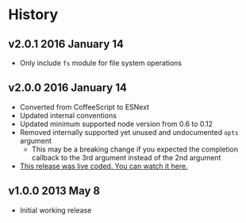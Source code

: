 # History

## v2.0.1 2016 January 14
- Only include `fs` module for file system operations

## v2.0.0 2016 January 14
- Converted from CoffeeScript to ESNext
- Updated internal conventions
- Updated minimum supported node version from 0.6 to 0.12
- Removed internally supported yet unused and undocumented `opts` argument
	- This may be a breaking change if you expected the completion callback to the 3rd argument instead of the 2nd argument
- [This release was live coded. You can watch it here.](https://plus.google.com/events/culb97njofcb2bmui3b7qv2btu4)

## v1.0.0 2013 May 8
- Initial working release
